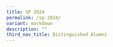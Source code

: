 ```yaml
---
title: SP 2024
permalink: /sp-2024/
variant: markdown
description: ""
third_nav_title: Distinguished Alumni
---
```

